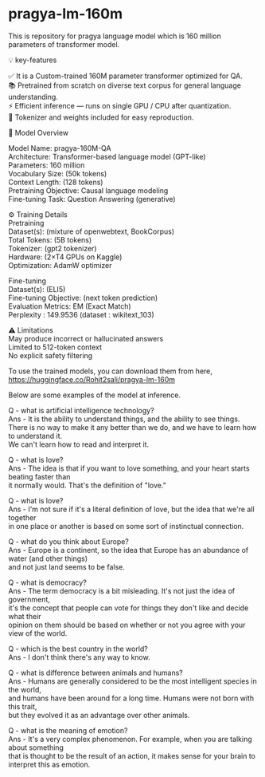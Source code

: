 # pragya-lm-160m  

This is repository for pragya language model which is 160 million parameters of transformer model.  

💡 key-features  
  
✅ It is a Custom-trained 160M parameter transformer optimized for QA.  
📚 Pretrained from scratch on diverse text corpus for general language understanding.  
⚡ Efficient inference — runs on single GPU / CPU after quantization.  
🧩 Tokenizer and weights included for easy reproduction.  
  
🧠 Model Overview  

Model Name: pragya-160M-QA  
Architecture: Transformer-based language model (GPT-like)  
Parameters: 160 million  
Vocabulary Size: (50k tokens)  
Context Length: (128 tokens)  
Pretraining Objective: Causal language modeling  
Fine-tuning Task: Question Answering (generative)  

⚙️ Training Details  
Pretraining  
Dataset(s): (mixture of openwebtext, BookCorpus)  
Total Tokens: (5B tokens)  
Tokenizer: (gpt2 tokenizer)  
Hardware: (2×T4 GPUs on Kaggle)  
Optimization: AdamW optimizer  

Fine-tuning  
Dataset(s): (ELI5)    
Fine-tuning Objective: (next token prediction)  
Evaluation Metrics: EM (Exact Match)  
Perplexity : 149.9536 (dataset : wikitext_103)    
  
⚠️ Limitations  
May produce incorrect or hallucinated answers  
Limited to 512-token context  
No explicit safety filtering  

To use the trained models, you can download them from here,  
https://huggingface.co/Rohit2sali/pragya-lm-160m

Below are some examples of the model at inference.  

Q - what is artificial intelligence technology?  
Ans - It is the ability to understand things, and the ability to see things.   
      There is no way to make it any better than we do, and we have to learn how to understand it.  
      We can't learn how to read and interpret it.  

Q - what is love?  
Ans - The idea is that if you want to love something, and your heart starts beating faster than  
      it normally would. That's the definition of "love."  

Q - what is love?  
Ans - I'm not sure if it's a literal definition of love, but the idea that we're all together  
      in one place or another is based on some sort of instinctual connection.

Q - what do you think about Europe?  
Ans - Europe is a continent, so the idea that Europe has an abundance of water (and other things)  
      and not just land seems to be false.  

Q - what is democracy?  
Ans - The term democracy is a bit misleading. It's not just the idea of government,  
      it's the concept that people can vote for things they don't like and decide what their  
      opinion on them should be based on whether or not you agree with your view of the world.

Q - which is the best country in the world?  
Ans - I don't think there's any way to know.  

Q - what is difference between animals and humans?  
Ans - Humans are generally considered to be the most intelligent species in the world,  
      and humans have been around for a long time. Humans were not born with this trait,  
      but they evolved it as an advantage over other animals.

Q - what is the meaning of emotion?  
Ans - It's a very complex phenomenon. For example, when you are talking about something   
      that is thought to be the result of an action, it makes sense for your brain to   
      interpret this as emotion.  











